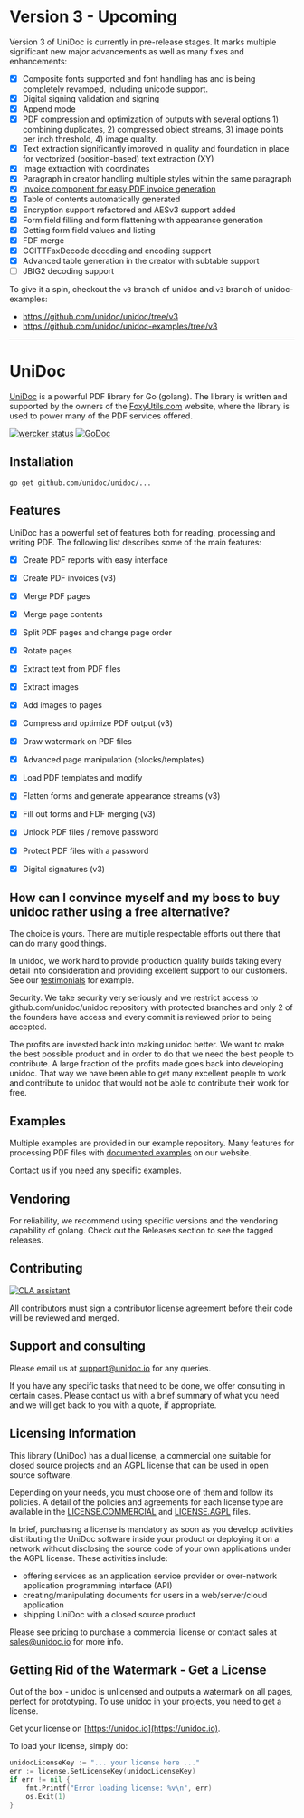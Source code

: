 # Version 3 - Upcoming

Version 3 of UniDoc is currently in pre-release stages. It marks multiple significant new major advancements as well as many fixes and enhancements:

- [x] Composite fonts supported and font handling has and is being completely revamped, including unicode support.
- [x] Digital signing validation and signing
- [x] Append mode
- [x] PDF compression and optimization of outputs with several options 1) combining duplicates, 2) compressed object streams, 3) image points per inch threshold, 4) image quality.
- [x] Text extraction significantly improved in quality and foundation in place for vectorized (position-based) text extraction (XY)
- [x] Image extraction with coordinates
- [x] Paragraph in creator handling multiple styles within the same paragraph
- [x] [Invoice component for easy PDF invoice generation](https://unidoc.io/news/simple-invoices)
- [x] Table of contents automatically generated
- [x] Encryption support refactored and AESv3 support added
- [x] Form field filling and form flattening with appearance generation
- [x] Getting form field values and listing
- [x] FDF merge
- [x] CCITTFaxDecode decoding and encoding support
- [x] Advanced table generation in the creator with subtable support
- [ ] JBIG2 decoding support

To give it a spin, checkout the `v3` branch of unidoc and `v3` branch of unidoc-examples:
- https://github.com/unidoc/unidoc/tree/v3
- https://github.com/unidoc/unidoc-examples/tree/v3

---

# UniDoc

[UniDoc](http://unidoc.io) is a powerful PDF library for Go (golang). The library is written and supported by the owners of the [FoxyUtils.com](https://foxyutils.com) website, where the library is used to power many of the PDF services offered. 

[![wercker status](https://app.wercker.com/status/22b50db125a6d376080f3f0c80d085fa/s/master "wercker status")](https://app.wercker.com/project/bykey/22b50db125a6d376080f3f0c80d085fa)
[![GoDoc](https://godoc.org/github.com/unidoc/unidoc?status.svg)](https://godoc.org/github.com/unidoc/unidoc)

## Installation
~~~
go get github.com/unidoc/unidoc/...
~~~

## Features
UniDoc has a powerful set of features both for reading, processing and writing PDF.
The following list describes some of the main features:

- [x] Create PDF reports with easy interface
- [x] Create PDF invoices (v3)
- [x] Merge PDF pages
- [x] Merge page contents
- [x] Split PDF pages and change page order
- [x] Rotate pages
- [x] Extract text from PDF files
- [x] Extract images
- [x] Add images to pages
- [x] Compress and optimize PDF output (v3)
- [x] Draw watermark on PDF files
- [x] Advanced page manipulation (blocks/templates)
- [x] Load PDF templates and modify
- [x] Flatten forms and generate appearance streams (v3)
- [x] Fill out forms and FDF merging (v3)
- [x] Unlock PDF files / remove password
- [x] Protect PDF files with a password
- [x] Digital signatures (v3)


## How can I convince myself and my boss to buy unidoc rather using a free alternative?

The choice is yours. There are multiple respectable efforts out there that can do many good things.

In unidoc, we work hard to provide production quality builds taking every detail into consideration and providing excellent support to our customers.  See our [testimonials](https://unidoc.io) for example.

Security.  We take security very seriously and we restrict access to github.com/unidoc/unidoc repository with protected branches and only 2 of the founders have access and every commit is reviewed prior to being accepted.

The profits are invested back into making unidoc better. We want to make the best possible product and in order to do that we need the best people to contribute. A large fraction of the profits made goes back into developing unidoc.  That way we have been able to get many excellent people to work and contribute to unidoc that would not be able to contribute their work for free.


## Examples

Multiple examples are provided in our example repository.
Many features for processing PDF files with [documented examples](https://unidoc.io/examples) on our website.

Contact us if you need any specific examples.

## Vendoring
For reliability, we recommend using specific versions and the vendoring capability of golang.
Check out the Releases section to see the tagged releases.


## Contributing

[![CLA assistant](https://cla-assistant.io/readme/badge/unidoc/unidoc)](https://cla-assistant.io/unidoc/unidoc)

All contributors must sign a contributor license agreement before their code will be reviewed and merged.

## Support and consulting

Please email us at support@unidoc.io for any queries.

If you have any specific tasks that need to be done, we offer consulting in certain cases.
Please contact us with a brief summary of what you need and we will get back to you with a quote, if appropriate.

## Licensing Information

This library (UniDoc) has a dual license, a commercial one suitable for closed source projects and an
AGPL license that can be used in open source software.

Depending on your needs, you must choose one of them and follow its policies. A detail of the policies
and agreements for each license type are available in the [LICENSE.COMMERCIAL](LICENSE.COMMERCIAL)
and [LICENSE.AGPL](LICENSE.AGPL) files.

In brief, purchasing a license is mandatory as soon as you develop activities
distributing the UniDoc software inside your product or deploying it on a network
without disclosing the source code of your own applications under the AGPL license.
These activities include:

 * offering services as an application service provider or over-network application programming interface (API)
 * creating/manipulating documents for users in a web/server/cloud application
 * shipping UniDoc with a closed source product

Please see [pricing](http://unidoc.io/pricing) to purchase a commercial license or contact sales at sales@unidoc.io
for more info.

## Getting Rid of the Watermark - Get a License
Out of the box - unidoc is unlicensed and outputs a watermark on all pages, perfect for prototyping.
To use unidoc in your projects, you need to get a license.

Get your license on [https://unidoc.io](https://unidoc.io).

To load your license, simply do:
```go
unidocLicenseKey := "... your license here ..."
err := license.SetLicenseKey(unidocLicenseKey)
if err != nil {
    fmt.Printf("Error loading license: %v\n", err)
    os.Exit(1)
}
```


[contributing]: CONTRIBUTING.md
